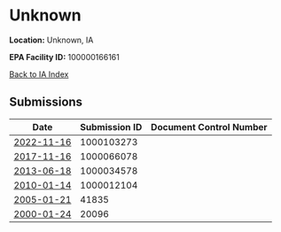 # Unknown

**Location:** Unknown, IA

**EPA Facility ID:** 100000166161

[Back to IA Index](../../index.md)

## Submissions

| Date | Submission ID | Document Control Number |
|------|--------------|-------------------------|
| [2022-11-16](submissions/1000103273.md) | 1000103273 |  |
| [2017-11-16](submissions/1000066078.md) | 1000066078 |  |
| [2013-06-18](submissions/1000034578.md) | 1000034578 |  |
| [2010-01-14](submissions/1000012104.md) | 1000012104 |  |
| [2005-01-21](submissions/41835.md) | 41835 |  |
| [2000-01-24](submissions/20096.md) | 20096 |  |
